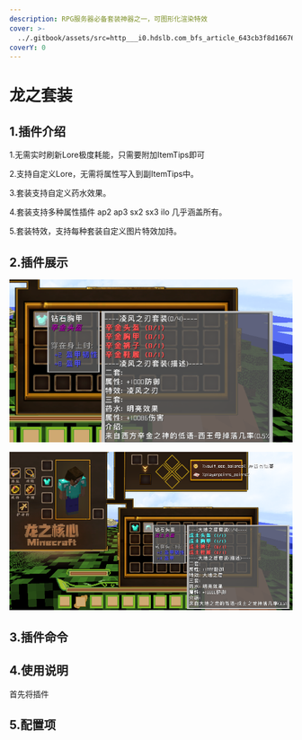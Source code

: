 ```yaml
---
description: RPG服务器必备套装神器之一，可图形化渲染特效
cover: >-
  ../.gitbook/assets/src=http___i0.hdslb.com_bfs_article_643cb3f8d166763b7f2ea894adeffe7b93301acb.jpg&refer=http___i0.hdslb.jpg
coverY: 0
---
```


# 龙之套装

## 1.插件介绍 <a href="#1.-cha-jian-jie-shao" id="1.-cha-jian-jie-shao"></a>

1.无需实时刷新Lore极度耗能，只需要附加ItemTips即可

2.支持自定义Lore，无需将属性写入到副ItemTips中。

3.套装支持自定义药水效果。

4.套装支持多种属性插件 ap2 ap3 sx2 sx3 ilo 几乎涵盖所有。

5.套装特效，支持每种套装自定义图片特效加持。

## 2.插件展示 <a href="#2.-cha-jian-zhan-shi" id="2.-cha-jian-zhan-shi"></a>

![](<../.gitbook/assets/image (18).png>)

![](<../.gitbook/assets/image (28).png>)

## 3.插件命令 <a href="#3.-cha-jian-ming-ling" id="3.-cha-jian-ming-ling"></a>



## 4.使用说明 <a href="#4.-shi-yong-shuo-ming" id="4.-shi-yong-shuo-ming"></a>

首先将插件



## 5.配置项
